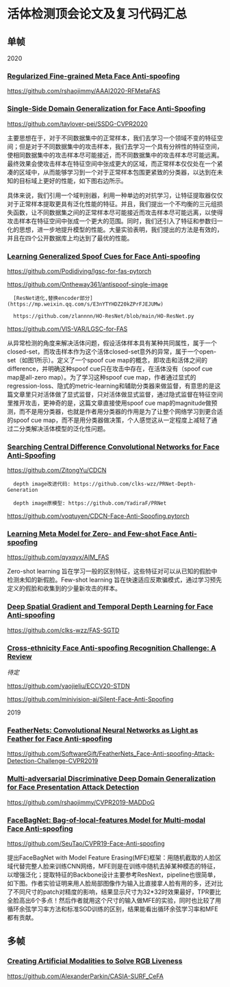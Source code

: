 # 活体检测顶会论文及复习代码汇总

## 单帧

2020

### [Regularized Fine-grained Meta Face Anti-spoofing](https://arxiv.org/pdf/1911.10771.pdf)
https://github.com/rshaojimmy/AAAI2020-RFMetaFAS


### [Single-Side Domain Generalization for Face Anti-Spoofing](https://arxiv.org/abs/2004.14043)
https://github.com/taylover-pei/SSDG-CVPR2020

主要思想在于，对于不同数据集中的正常样本，我们去学习一个领域不变的特征空间；但是对于不同数据集中的攻击样本，我们去学习一个具有分辨性的特征空间，使相同数据集中的攻击样本尽可能接近，而不同数据集中的攻击样本尽可能远离。最终效果会使攻击样本在特征空间中张成更大的区域，而正常样本仅仅处在一个紧凑的区域中，从而能够学习到一个对于正常样本包围更紧致的分类器，以达到在未知的目标域上更好的性能，如下图右边所示。

具体来说，我们引用一个域判别器，利用一种单边的对抗学习，让特征提取器仅仅对于正常样本提取更具有泛化性能的特征。并且，我们提出一个不均衡的三元组损失函数，让不同数据集之间的正常样本尽可能接近而攻击样本尽可能远离，以使得攻击样本在特征空间中张成一个更大的范围。同时，我们还引入了特征和参数归一化的思想，进一步地提升模型的性能。大量实验表明，我们提出的方法是有效的，并且在四个公开数据库上均达到了最优的性能。

### [Learning Generalized Spoof Cues for Face Anti-spoofing](https://arxiv.org/abs/2005.03922)
https://github.com/Podidiving/lgsc-for-fas-pytorch

https://github.com/Ontheway361/antispoof-single-image

      [ResNet进化,替换encoder部分](https://mp.weixin.qq.com/s/E3nYTYHDZ20kZPrFJEJUMw)
      
      https://github.com/zlannnn/HO-ResNet/blob/main/HO-ResNet.py

https://github.com/VIS-VAR/LGSC-for-FAS

从异常检测的角度来解决活体问题，假设活体样本具有某种共同属性，属于一个closed-set，而攻击样本作为这个活体closed-set意外的异常，属于一个open-set（如图1所示）。定义了一个spoof cue map的概念，即攻击和活体之间的difference，并明确这种spoof cue只在攻击中存在，在活体没有（spoof cue map是all-zero map）。为了学习这种spoof cue map，作者通过显式的regression-loss、隐式的metric-learning和辅助分类器来做监督，有意思的是这篇文章里只对活体做了显式监督，只对活体做显式监督，通过隐式监督在特征空间里推开攻击，更神奇的是，这篇文章直接使用spoof cue map的magnitude做预测，而不是用分类器，也就是作者用分类器的作用是为了让整个网络学习到更合适的spoof cue map，而不是用分类器做决策，个人感觉这从一定程度上减轻了通过二分类解决活体模型的泛化性问题。

### [Searching Central Difference Convolutional Networks for Face Anti-Spoofing](https://arxiv.org/pdf/2003.04092v1.pdf)
https://github.com/ZitongYu/CDCN

      depth image改进代码: https://github.com/clks-wzz/PRNet-Depth-Generation
      
      depth image原模型: https://github.com/YadiraF/PRNet

https://github.com/voqtuyen/CDCN-Face-Anti-Spoofing.pytorch

### [Learning Meta Model for Zero- and Few-shot Face Anti-spoofing](https://arxiv.org/abs/1904.12490)
https://github.com/qyxqyx/AIM_FAS

Zero-shot learning 旨在学习一般的区别特征，这些特征对可以从已知的假脸中检测未知的新假脸。Few-shot learning 旨在快速适应反欺骗模式，通过学习预先定义的假脸和收集到的少量新攻击的样本。

### [Deep Spatial Gradient and Temporal Depth Learning for Face Anti-spoofing](https://arxiv.org/abs/2003.08061)
https://github.com/clks-wzz/FAS-SGTD

### [Cross-ethnicity Face Anti-spoofing Recognition Challenge: A Review](https://arxiv.org/abs/2004.10998)

_待定_

https://github.com/yaojieliu/ECCV20-STDN

https://github.com/minivision-ai/Silent-Face-Anti-Spoofing


2019

### [FeatherNets: Convolutional Neural Networks as Light as Feather for Face Anti-spoofing](https://arxiv.org/pdf/1904.09290.pdf)
https://github.com/SoftwareGift/FeatherNets_Face-Anti-spoofing-Attack-Detection-Challenge-CVPR2019

### [Multi-adversarial Discriminative Deep Domain Generalization for Face Presentation Attack Detection](https://openaccess.thecvf.com/content_CVPR_2019/papers/Shao_Multi-Adversarial_Discriminative_Deep_Domain_Generalization_for_Face_Presentation_Attack_Detection_CVPR_2019_paper.pdf)
https://github.com/rshaojimmy/CVPR2019-MADDoG

### [FaceBagNet: Bag-of-local-features Model for Multi-modal Face Anti-spoofing](https://openaccess.thecvf.com/content_CVPRW_2019/papers/CFS/Shen_FaceBagNet_Bag-Of-Local-Features_Model_for_Multi-Modal_Face_Anti-Spoofing_CVPRW_2019_paper.pdf)
https://github.com/SeuTao/CVPR19-Face-Anti-spoofing

提出FaceBagNet with Model Feature Erasing(MFE)框架：用随机截取的人脸区域代替完整人脸来训练CNN网络，MFE则是在训练中随机去掉某种模态的特征，以增强泛化；提取特征的Backbone设计主要参考ResNext，pipeline也很简单，如下图。作者实验证明来用人脸局部图像作为输入比直接拿人脸有用的多，还对比了不同尺寸的patch对精度的影响，结果显示尺寸为32*32时效果最好，TPR要比全脸高出6个多点！然后作者就用这个尺寸的输入做MFE的实验，同时也比较了用循环余弦学习率方法和标准SGD训练的区别，结果能看出循环余弦学习率和MFE都有贡献。

## 多帧

### [Creating Artificial Modalities to Solve RGB Liveness](https://arxiv.org/abs/2006.16028)
https://github.com/AlexanderParkin/CASIA-SURF_CeFA
